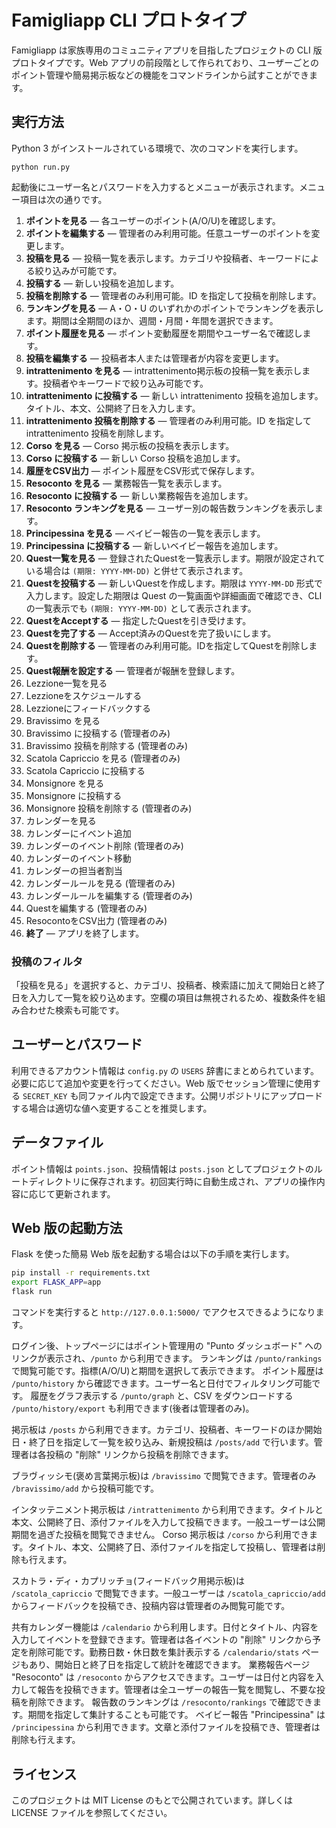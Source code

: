 # Famigliapp CLI プロトタイプ

Famigliapp は家族専用のコミュニティアプリを目指したプロジェクトの CLI 版プロトタイプです。Web アプリの前段階として作られており、ユーザーごとのポイント管理や簡易掲示板などの機能をコマンドラインから試すことができます。

## 実行方法

Python 3 がインストールされている環境で、次のコマンドを実行します。

```
python run.py
```

起動後にユーザー名とパスワードを入力するとメニューが表示されます。メニュー項目は次の通りです。

1. **ポイントを見る** ― 各ユーザーのポイント(A/O/U)を確認します。
2. **ポイントを編集する** ― 管理者のみ利用可能。任意ユーザーのポイントを変更します。
3. **投稿を見る** ― 投稿一覧を表示します。カテゴリや投稿者、キーワードによる絞り込みが可能です。
4. **投稿する** ― 新しい投稿を追加します。
5. **投稿を削除する** ― 管理者のみ利用可能。ID を指定して投稿を削除します。
6. **ランキングを見る** ― A・O・U のいずれかのポイントでランキングを表示します。期間は全期間のほか、週間・月間・年間を選択できます。
7. **ポイント履歴を見る** ― ポイント変動履歴を期間やユーザー名で確認します。
8. **投稿を編集する** ― 投稿者本人または管理者が内容を変更します。
9. **intrattenimento を見る** ― intrattenimento掲示板の投稿一覧を表示します。投稿者やキーワードで絞り込み可能です。
10. **intrattenimento に投稿する** ― 新しい intrattenimento 投稿を追加します。タイトル、本文、公開終了日を入力します。
11. **intrattenimento 投稿を削除する** ― 管理者のみ利用可能。ID を指定して intrattenimento 投稿を削除します。
12. **Corso を見る** ― Corso 掲示板の投稿を表示します。
13. **Corso に投稿する** ― 新しい Corso 投稿を追加します。
14. **履歴をCSV出力** ― ポイント履歴をCSV形式で保存します。
15. **Resoconto を見る** ― 業務報告一覧を表示します。
16. **Resoconto に投稿する** ― 新しい業務報告を追加します。
17. **Resoconto ランキングを見る** ― ユーザー別の報告数ランキングを表示します。
18. **Principessina を見る** ― ベイビー報告の一覧を表示します。
19. **Principessina に投稿する** ― 新しいベイビー報告を追加します。
20. **Quest一覧を見る** ― 登録されたQuestを一覧表示します。期限が設定されている場合は `(期限: YYYY-MM-DD)` と併せて表示されます。
21. **Questを投稿する** ― 新しいQuestを作成します。期限は `YYYY-MM-DD` 形式で入力します。設定した期限は Quest の一覧画面や詳細画面で確認でき、CLI の一覧表示でも `(期限: YYYY-MM-DD)` として表示されます。
22. **QuestをAcceptする** ― 指定したQuestを引き受けます。
23. **Questを完了する** ― Accept済みのQuestを完了扱いにします。
24. **Questを削除する** ― 管理者のみ利用可能。IDを指定してQuestを削除します。
25. **Quest報酬を設定する** ― 管理者が報酬を登録します。
26. Lezzione一覧を見る
27. Lezzioneをスケジュールする
28. Lezzioneにフィードバックする
29. Bravissimo を見る
30. Bravissimo に投稿する (管理者のみ)
31. Bravissimo 投稿を削除する (管理者のみ)
32. Scatola Capriccio を見る (管理者のみ)
33. Scatola Capriccio に投稿する
34. Monsignore を見る
35. Monsignore に投稿する
36. Monsignore 投稿を削除する (管理者のみ)
37. カレンダーを見る
38. カレンダーにイベント追加
39. カレンダーのイベント削除 (管理者のみ)
40. カレンダーのイベント移動
41. カレンダーの担当者割当
42. カレンダールールを見る (管理者のみ)
43. カレンダールールを編集する (管理者のみ)
44. Questを編集する (管理者のみ)
45. ResocontoをCSV出力 (管理者のみ)
0. **終了** ― アプリを終了します。

### 投稿のフィルタ

「投稿を見る」を選択すると、カテゴリ、投稿者、検索語に加えて開始日と終了日を入力して一覧を絞り込めます。空欄の項目は無視されるため、複数条件を組み合わせた検索も可能です。

## ユーザーとパスワード

利用できるアカウント情報は `config.py` の `USERS` 辞書にまとめられています。必要に応じて追加や変更を行ってください。Web 版でセッション管理に使用する `SECRET_KEY` も同ファイル内で設定できます。公開リポジトリにアップロードする場合は適切な値へ変更することを推奨します。

## データファイル

ポイント情報は `points.json`、投稿情報は `posts.json` としてプロジェクトのルートディレクトリに保存されます。初回実行時に自動生成され、アプリの操作内容に応じて更新されます。

## Web 版の起動方法

Flask を使った簡易 Web 版を起動する場合は以下の手順を実行します。

```bash
pip install -r requirements.txt
export FLASK_APP=app
flask run
```

コマンドを実行すると `http://127.0.0.1:5000/` でアクセスできるようになります。

ログイン後、トップページにはポイント管理用の
"Punto ダッシュボード" へのリンクが表示され、`/punto` から利用できます。
ランキングは `/punto/rankings` で閲覧可能です。指標(A/O/U)と期間を選択して表示できます。
ポイント履歴は `/punto/history` から確認できます。ユーザー名と日付でフィルタリング可能です。
履歴をグラフ表示する `/punto/graph` と、CSV をダウンロードする `/punto/history/export` も利用できます(後者は管理者のみ)。

掲示板は `/posts` から利用できます。カテゴリ、投稿者、キーワードのほか開始日・終了日を指定して一覧を絞り込み、新規投稿は `/posts/add` で行います。管理者は各投稿の "削除" リンクから投稿を削除できます。

ブラヴィッシモ(褒め言葉掲示板)は `/bravissimo` で閲覧できます。管理者のみ `/bravissimo/add` から投稿可能です。

インタッテニメント掲示板は `/intrattenimento` から利用できます。タイトルと本文、公開終了日、添付ファイルを入力して投稿できます。一般ユーザーは公開期間を過ぎた投稿を閲覧できません。
Corso 掲示板は `/corso` から利用できます。タイトル、本文、公開終了日、添付ファイルを指定して投稿し、管理者は削除も行えます。

スカトラ・ディ・カプリッチョ(フィードバック用掲示板)は `/scatola_capriccio` で閲覧できます。一般ユーザーは `/scatola_capriccio/add` からフィードバックを投稿でき、投稿内容は管理者のみ閲覧可能です。

共有カレンダー機能は `/calendario` から利用します。日付とタイトル、内容を入力してイベントを登録できます。管理者は各イベントの "削除" リンクから予定を削除可能です。勤務日数・休日数を集計表示する `/calendario/stats` ページもあり、開始日と終了日を指定して統計を確認できます。
業務報告ページ "Resoconto" は `/resoconto` からアクセスできます。ユーザーは日付と内容を入力して報告を投稿できます。管理者は全ユーザーの報告一覧を閲覧し、不要な投稿を削除できます。
報告数のランキングは `/resoconto/rankings` で確認できます。期間を指定して集計することも可能です。
ベイビー報告 "Principessina" は `/principessina` から利用できます。文章と添付ファイルを投稿でき、管理者は削除も行えます。


## ライセンス

このプロジェクトは MIT License のもとで公開されています。詳しくは LICENSE ファイルを参照してください。
